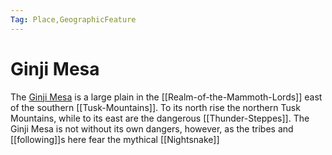 ```yaml
---
Tag: Place,GeographicFeature
---
```

# Ginji Mesa
The [Ginji Mesa](https://pathfinderwiki.com/wiki/Ginji_Mesa) is a large plain in the [[Realm-of-the-Mammoth-Lords]] east of the southern [[Tusk-Mountains]]. To its north rise the northern Tusk Mountains, while to its east are the dangerous [[Thunder-Steppes]]. The Ginji Mesa is not without its own dangers, however, as the tribes and [[following]]s here fear the mythical [[Nightsnake]]